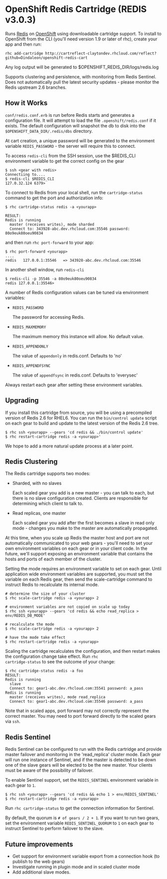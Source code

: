 OpenShift Redis Cartridge (REDIS v3.0.3)
=========================

Runs [Redis](http://redis.io) on [OpenShift](https://openshift.redhat.com/app/login) using downloadable cartridge support.  To install to OpenShift from the CLI (you'll need version 1.9 or later of rhc), create your app and then run:

    rhc add-cartridge http://cartreflect-claytondev.rhcloud.com/reflect?github=Dindaleon/openshift-redis-cart

Any log output will be generated to $OPENSHIFT_REDIS_DIR/logs/redis.log

Supports clustering and persistence, with monitoring from Redis Sentinel.  Does not automatically pull the latest security updates - please monitor the Redis upstream 2.6 branches.


How it Works
------------

`conf/redis.conf.erb` is run before Redis starts and generates a configuration file.  It will attempt to load the file `.openshift/redis.conf` if it exists.  The default configuration will snapshot the db to disk into the <code>$OPENSHIFT_DATA_DIR/.redis/dbs</code> directory.

At cart creation, a unique password will be generated to the environment variable `REDIS_PASSWORD` - the server will require this to connect.

To access `redis-cli` from the SSH session, use the $REDIS_CLI environment variable to get the correct config on the gear

    $ ssh <gear with redis>
    Connectiing to....
    $ redis-cli $REDIS_CLI
    127.0.32.124 6379> 

To connect to Redis from your local shell, run the <code>cartridge-status</code> command to get the port and authorization info:

    $ rhc cartridge-status redis -a <yourapp>

    RESULT:
    Redis is running
      master (receives writes), mode sharded
      Connect to: 343928-abc.dev.rhcloud.com:35546 password: 80o9euk80oeu90834

and then run <code>rhc port-forward</code> to your app:

    $ rhc port-forward <yourapp>
    ....
    redis   127.0.0.1:35546   => 343928-abc.dev.rhcloud.com:35546

In another shell window, run <code>redis-cli</code>

    $ redis-cli -p 35546 -a 80o9euk80oeu90834
    redis 127.0.0.1:35546>

A number of Redis configuration values can be tuned via environment variables:

*  <code>REDIS_PASSWORD</code>

   The password for accessing Redis.

*  <code>REDIS_MAXMEMORY</code>

   The maximum memory this instance will allow.  No default value.

*  <code>REDIS_APPENDONLY</code>

   The value of <code>appendonly</code> in redis.conf.  Defaults to 'no'

*  <code>REDIS_APPENDFSYNC</code>

   The value of <code>appendfsync</code> in redis.conf.  Defaults to 'everysec'

Always restart each gear after setting these environment variables.


Upgrading
---------

If you install this cartridge from source, you will be using a precompiled version of Redis 2.6 for RHEL6.  You can run the <code>bin/control update</code> script on each gear to build and update to the latest version of the Redis 2.6 tree.  

    $ rhc ssh <yourapp> --gears 'cd redis && ./bin/control update'
    $ rhc restart-cartridge redis -a <yourapp>'

We hope to add a more natural update process at a later point.


Redis Clustering
----------------

The Redis cartridge supports two modes:

*  Sharded, with no slaves

   Each scaled gear you add is a new master - you can talk to each, but there is no slave configuration created.  Clients are responsible for determining which client to talk to.

*  Read replicas, one master

   Each scaled gear you add after the first becomes a slave in read only mode - changes you make to the master are automatically propagated.

At this time, when you scale up Redis the master host and port are not automatically communicated to your web gears - you'll need to set your own environment variables on each gear or in your client code.  In the future, we'll support exposing an environment variable that contains the hosts and ports of each member of the cluster.

Setting the mode requires an environment variable to set on each gear.  Until application wide environment variables are supported, you must set the variable on each Redis gear, then send the scale-cartridge command to instruct Redis to recalculate its internal mode.

    # determine the size of your cluster
    $ rhc scale-cartridge redis -a <yourapp> 2

    # environment variables are not copied on scale up today
    $ rhc ssh <yourapp> --gears 'cd redis && echo read_replica > env/REDIS_DB_MODE'

    # recalculate the mode
    $ rhc scale-cartridge redis -a <yourapp> 2

    # have the mode take effect
    $ rhc restart-cartridge redis -a <yourapp>

Scaling the cartridge recalculates the configuration, and then restart makes the configuration change take effect.  Run <code>rhc cartridge-status</code> to see the outcome of your change:

    $ rhc cartridge-status redis -a foo
    RESULT:
    Redis is running
      slave
      Connect to: gear1-abc.dev.rhcloud.com:35541 password: a_pass
    Redis is running
      master (receives writes), mode read_replica
      Connect to: gear1-abc.dev.rhcloud.com:35546 password: a_pass

Note that in scaled apps, port forward may not correctly represent the correct master.  You may need to port forward directly to the scaled gears via <code>ssh</code>.


Redis Sentinel
--------------

Redis Sentinel can be configured to run with the Redis cartridge and provide master failover and monitoring in the 'read_replica' cluster mode.  Each gear will run one instance of Sentinel, and if the master is detected to be down one of the slave gears will be elected to be the new master.  Your clients must be aware of the possibility of failover.

To enable Sentinel support, set the <code>REDIS_SENTINEL</code> environment variable in each gear to <code>1</code>.

    $ rhc ssh <yourapp> --gears 'cd redis && echo 1 > env/REDIS_SENTINEL'
    $ rhc restart-cartridge redis -a <yourapp>

Run <code>rhc cartridge-status</code> to get the connection information for Sentinel.

By default, the quorum is <code># of gears / 2 + 1</code>.  If you want to run two gears, set the environment variable <code>REDIS_SENTINEL_QUORUM</code> to <code>1</code> on each gear to instruct Sentinel to perform failover to the slave.


Future improvements
-------------------

* Get support for environment variable export from a connection hook (to publish to the web gears)
* Investigate running in plugin mode and in scaled cluster mode
* Add additional slave modes.
